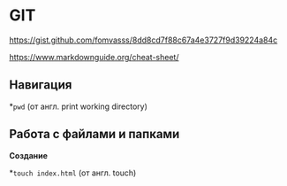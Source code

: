# GIT
https://gist.github.com/fomvasss/8dd8cd7f88c67a4e3727f9d39224a84c

https://www.markdownguide.org/cheat-sheet/

## Навигация
*`pwd` (от англ. print working directory)


## Работа с файлами и папками
**Создание**


*`touch index.html` (от англ. touch)


